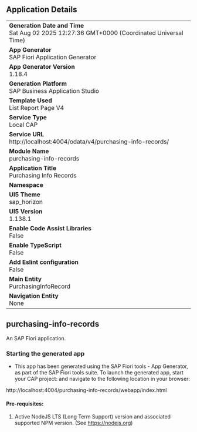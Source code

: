 ## Application Details
|               |
| ------------- |
|**Generation Date and Time**<br>Sat Aug 02 2025 12:27:36 GMT+0000 (Coordinated Universal Time)|
|**App Generator**<br>SAP Fiori Application Generator|
|**App Generator Version**<br>1.18.4|
|**Generation Platform**<br>SAP Business Application Studio|
|**Template Used**<br>List Report Page V4|
|**Service Type**<br>Local CAP|
|**Service URL**<br>http://localhost:4004/odata/v4/purchasing-info-records/|
|**Module Name**<br>purchasing-info-records|
|**Application Title**<br>Purchasing Info Records|
|**Namespace**<br>|
|**UI5 Theme**<br>sap_horizon|
|**UI5 Version**<br>1.138.1|
|**Enable Code Assist Libraries**<br>False|
|**Enable TypeScript**<br>False|
|**Add Eslint configuration**<br>False|
|**Main Entity**<br>PurchasingInfoRecord|
|**Navigation Entity**<br>None|

## purchasing-info-records

An SAP Fiori application.

### Starting the generated app

-   This app has been generated using the SAP Fiori tools - App Generator, as part of the SAP Fiori tools suite.  To launch the generated app, start your CAP project:  and navigate to the following location in your browser:

http://localhost:4004/purchasing-info-records/webapp/index.html

#### Pre-requisites:

1. Active NodeJS LTS (Long Term Support) version and associated supported NPM version.  (See https://nodejs.org)


